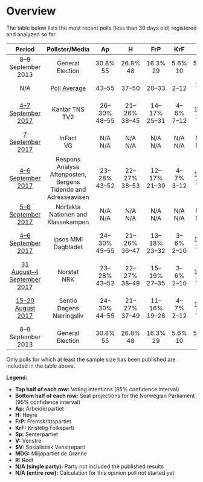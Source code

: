 # Overview

The table below lists the most recent polls (less than 30 days old) registered and analyzed so far.

| Period     | Pollster/Media   | Ap | H | FrP | KrF | Sp | V | SV | MDG | R |
|:----------:|:----------------:|:--:|:--:|:--:|:--:|:--:|:--:|:--:|:--:|:--:|
| 8–9 September 2013 | General Election | 30.8% <br> 55 | 26.8% <br> 48 | 16.3% <br> 29 | 5.6% <br> 10 | 5.5% <br> 10 | 5.2% <br> 9 | 4.1% <br> 7 | 2.8% <br> 1 | 1.1% <br> 0 |
| N/A | [Poll Average](average.html) | 43–55 | 37–50 | 20–33 | 2–12 | 13–23 | 1–10 | 7–15 | 1–12 | 1–7 |
| [4–7 September 2017](2017-09-07-KantarTNS.html) | Kantar TNS <br> TV2 | 26–30% <br> 48–55 | 21–26% <br> 38–45 | 14–17% <br> 25–31 | 4–6% <br> 7–12 | 9–12% <br> 16–21 | 3–5% <br> 2–8 | 5–7% <br> 9–12 | 3–5% <br> 1–8 | 2–4% <br> 1–6 |
| [7 September 2017](2017-09-07-InFact.html) | InFact <br> VG | N/A <br> N/A | N/A <br> N/A | N/A <br> N/A | N/A <br> N/A | N/A <br> N/A | N/A <br> N/A | N/A <br> N/A | N/A <br> N/A | N/A <br> N/A |
| [4–6 September 2017](2017-09-06-ResponsAnalyse.html) | Respons Analyse <br> Aftenposten, Bergens Tidende and Adresseavisen | 23–28% <br> 43–52 | 22–27% <br> 38–53 | 12–17% <br> 21–30 | 4–7% <br> 3–12 | 8–12% <br> 14–22 | 3–6% <br> 2–10 | 6–9% <br> 10–16 | 2–4% <br> 0–2 | 2–4% <br> 1–7 |
| [5–6 September 2017](2017-09-06-Norfakta.html) | Norfakta <br> Nationen and Klassekampen | N/A <br> N/A | N/A <br> N/A | N/A <br> N/A | N/A <br> N/A | N/A <br> N/A | N/A <br> N/A | N/A <br> N/A | N/A <br> N/A | N/A <br> N/A |
| [4–6 September 2017](2017-09-06-IpsosMMI.html) | Ipsos MMI <br> Dagbladet | 24–30% <br> 45–55 | 21–26% <br> 36–47 | 13–18% <br> 23–32 | 3–6% <br> 2–10 | 8–11% <br> 12–20 | 4–6% <br> 2–11 | 5–8% <br> 8–14 | 3–6% <br> 1–10 | 3–5% <br> 1–8 |
| [31 August–4 September 2017](2017-09-04-Norstat.html) | Norstat <br> NRK | 23–28% <br> 43–52 | 22–27% <br> 38–49 | 15–19% <br> 27–35 | 3–6% <br> 2–10 | 8–11% <br> 13–21 | 3–5% <br> 1–8 | 5–7% <br> 8–13 | 4–6% <br> 1–10 | 2–4% <br> 1–8 |
| [15–20 August 2017](2017-08-20-Sentio.html) | Sentio <br> Dagens Næringsliv | 24–30% <br> 44–55 | 21–27% <br> 37–49 | 11–16% <br> 19–28 | 4–7% <br> 2–12 | 9–14% <br> 15–24 | 3–6% <br> 1–10 | 4–7% <br> 1–12 | 5–8% <br> 8–14 | 2–4% <br> 1–2 |
| 8–9 September 2013 | General Election | 30.8% <br> 55 | 26.8% <br> 48 | 16.3% <br> 29 | 5.6% <br> 10 | 5.5% <br> 10 | 5.2% <br> 9 | 4.1% <br> 7 | 2.8% <br> 1 | 1.1% <br> 0 |

Only polls for which at least the sample size has been published are included in the table above.

**Legend:**
+ **Top half of each row:** Voting intentions (95% confidence interval)
+ **Bottom half of each row:** Seat projections for the Norwegian Parliament (95% confidence interval)
+ **Ap:** Arbeiderpartiet
+ **H:** Høyre
+ **FrP:** Fremskrittspartiet
+ **KrF:** Kristelig Folkeparti
+ **Sp:** Senterpartiet
+ **V:** Venstre
+ **SV:** Sosialistisk Venstreparti
+ **MDG:** Miljøpartiet de Grønne
+ **R:** Rødt
+ **N/A (single party):** Party not included the published results
+ **N/A (entire row):** Calculation for this opinion poll not started yet

